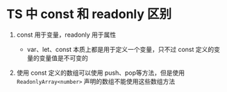 # TS 中 const 和 readonly 区别

1. const 用于变量，readonly 用于属性
    - var、let、const 本质上都是用于定义一个变量，只不过 const 定义的变量的变量值是不可变的

2. 使用 const 定义的数组可以使用 push、pop等方法，但是使用 `ReadonlyArray<number>` 声明的数组不能使用这些数组方法